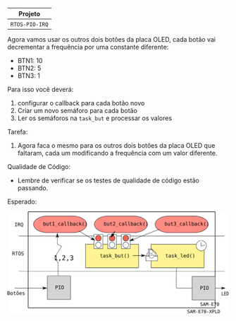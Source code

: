 | Projeto |
| ------| 
| `RTOS-PIO-IRQ`|   

Agora vamos usar os outros dois botões da placa OLED, cada botão vai decrementar a frequência por uma constante diferente:

- BTN1: 10
- BTN2: 5
- BTN3: 1

Para isso você deverá:

1. configurar o callback para cada botão novo
1. Criar um novo semáforo para cada botão
1. Ler os semáforos na `task_but` e processar os valores

Tarefa:

1. Agora faca o mesmo para os outros dois botões da placa OLED que faltaram, cada um modificando a frequência com um valor diferente.


Qualidade de Código:

- Lembre de verificar se os testes de qualidade de código estão passando.

Esperado:

![](https://raw.githubusercontent.com/Insper/ComputacaoEmbarcada/master/docs-src/navigation/Labs/Lab_RTOS/imgs/pio-btns.svg)
